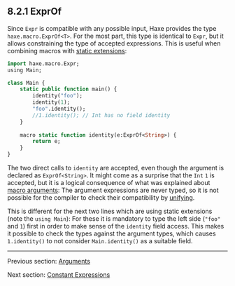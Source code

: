 ## 8.2.1 ExprOf

Since `Expr` is compatible with any possible input, Haxe provides the type `haxe.macro.ExprOf<T>`. For the most part, this type is identical to `Expr`, but it allows constraining the type of accepted expressions. This is useful when combining macros with [static extensions](7.2-Static_Extension.md):

```haxe
import haxe.macro.Expr;
using Main;

class Main {
	static public function main() {
		identity("foo");
		identity(1);
		"foo".identity();
		//1.identity(); // Int has no field identity
	}
	
	macro static function identity(e:ExprOf<String>) {
		return e;
	}
}
```

The two direct calls to `identity` are accepted, even though the argument is declared as `ExprOf<String>`. It might come as a surprise that the `Int` `1` is accepted, but it is a logical consequence of what was explained about [macro arguments](8.2-Arguments.md): The argument expressions are never typed, so it is not possible for the compiler to check their compatibility by [unifying](3.5-Unification.md).

This is different for the next two lines which are using static extensions (note the `using Main`): For these it is mandatory to type the left side (`"foo"` and `1`) first in order to make sense of the `identity` field access. This makes it possible to check the types against the argument types, which causes `1.identity()` to not consider `Main.identity()` as a suitable field.

---

Previous section: [Arguments](8.2-Arguments.md)

Next section: [Constant Expressions](8.2.2-Constant_Expressions.md)